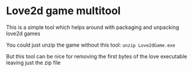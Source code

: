 # Love2d game multitool

This is a simple tool which helps around with packaging and unpacking love2d games

You could just unzip the game without this tool:
`unzip Love2dGame.exe`

But this tool can be nice for removing the first bytes of the love executable leaving just the zip file
